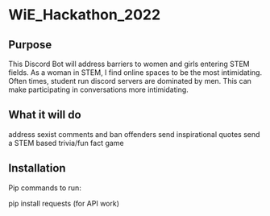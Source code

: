 # WiE_Hackathon_2022

## Purpose

This Discord Bot will address barriers to women and girls entering STEM fields. As a woman in STEM, I find online spaces to be the most intimidating. Often times, student run discord servers are dominated by men. This can make participating in conversations more intimidating.

## What it will do
address sexist comments and ban offenders
send inspirational quotes
send a STEM based trivia/fun fact game

## Installation

Pip commands to run:

pip install requests (for API work)
